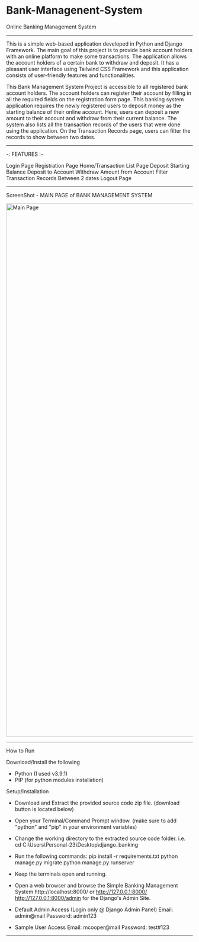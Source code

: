 # Bank-Managenent-System
Online Banking Management System

-----------------------------------------------------------------------------------------------------------------------------------------------------------

This is a simple web-based application developed in Python and Django Framework. 
The main goal of this project is to provide bank account holders with an online platform to make some transactions. 
The application allows the account holders of a certain bank to withdraw and deposit. 
It has a pleasant user interface using Tailwind CSS Framework and this application consists of user-friendly features and functionalities.

This Bank Management System Project is accessible to all registered bank account holders. 
The account holders can register their account by filling in all the required fields on the registration form page. 
This banking system application requires the newly registered users to deposit money as the starting balance of their online account. 
Here, users can deposit a new amount to their account and withdraw from their current balance. 
The system also lists all the transaction records of the users that were done using the application. 
On the Transaction Records page, users can filter the records to show between two dates.

-----------------------------------------------------------------------------------------------------------------------------------------------------------

-: FEATURES :-

Login Page
Registration Page
Home/Transaction List Page
Deposit Starting Balance
Deposit to Account
Withdraw Amount from Account
Filter Transaction Records Between 2 dates
Logout Page

-----------------------------------------------------------------------------------------------------------------------------------------------------------
ScreenShot - MAIN PAGE of BANK MANAGEMENT SYSTEM

<img width="1440" alt="Main Page" src="https://user-images.githubusercontent.com/76025681/204486620-affd6f35-7100-46f2-9d55-cd42fb3906b0.png">

-----------------------------------------------------------------------------------------------------------------------------------------------------------
How to Run

Download/Install the following
- Python (I used v3.9.1)
- PIP (for python modules installation)

Setup/Installation

- Download and Extract the provided source code zip file. (download button is located below)
- Open your Terminal/Command Prompt window. (make sure to add "python" and "pip" in your environment variables)
- Change the working directory to the extracted source code folder. i.e. 
    cd C:\Users\Personal-23\Desktop\django_banking
- Run the following commands:
    pip install -r requirements.txt
    python manage.py migrate
    python manage.py runserver
- Keep the terminals open and running.
- Open a web browser and browse the Simple Banking Management System 
    http://localhost:8000/ or http://127.0.0.1:8000/
    http://127.0.0.1:8000/admin for the Django's Admin Site.

- Default Admin Access (Login only @ Django Admin Panel)
    Email: admin@mail
    Password: admin123

- Sample User Access
    Email: mcooper@mail
    Password: test#123
    
-----------------------------------------------------------------------------------------------------------------------------------------------------------
